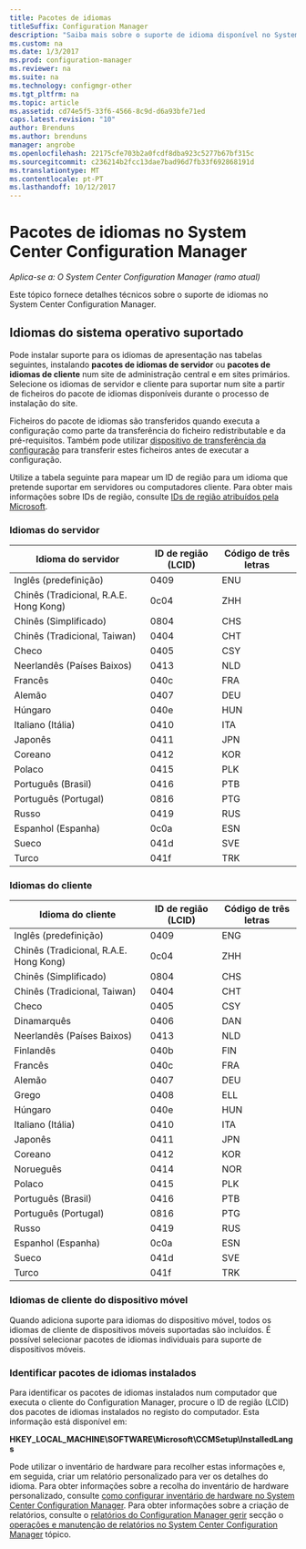 ```yaml
---
title: Pacotes de idiomas
titleSuffix: Configuration Manager
description: "Saiba mais sobre o suporte de idioma disponível no System Center Configuration Manager."
ms.custom: na
ms.date: 1/3/2017
ms.prod: configuration-manager
ms.reviewer: na
ms.suite: na
ms.technology: configmgr-other
ms.tgt_pltfrm: na
ms.topic: article
ms.assetid: cd74e5f5-33f6-4566-8c9d-d6a93bfe71ed
caps.latest.revision: "10"
author: Brenduns
ms.author: brenduns
manager: angrobe
ms.openlocfilehash: 22175cfe703b2a0fcdf8dba923c5277b67bf315c
ms.sourcegitcommit: c236214b2fcc13dae7bad96d7fb33f692868191d
ms.translationtype: MT
ms.contentlocale: pt-PT
ms.lasthandoff: 10/12/2017
---
```

# <a name="language-packs-in-system-center-configuration-manager"></a>Pacotes de idiomas no System Center Configuration Manager

*Aplica-se a: O System Center Configuration Manager (ramo atual)*

Este tópico fornece detalhes técnicos sobre o suporte de idiomas no System Center Configuration Manager.  

## <a name="BKMK_SupLanguagePacks"></a>Idiomas do sistema operativo suportado  
 Pode instalar suporte para os idiomas de apresentação nas tabelas seguintes, instalando **pacotes de idiomas de servidor** ou **pacotes de idiomas de cliente** num site de administração central e em sites primários. Selecione os idiomas de servidor e cliente para suportar num site a partir de ficheiros do pacote de idiomas disponíveis durante o processo de instalação do site.

 Ficheiros do pacote de idiomas são transferidos quando executa a configuração como parte da transferência do ficheiro redistributable e da pré-requisitos. Também pode utilizar [dispositivo de transferência da configuração](setup-downloader.md) para transferir estes ficheiros antes de executar a configuração.   

 Utilize a tabela seguinte para mapear um ID de região para um idioma que pretende suportar em servidores ou computadores cliente. Para obter mais informações sobre IDs de região, consulte [IDs de região atribuídos pela Microsoft](http://go.microsoft.com/fwlink/p/?LinkId=252609).  

### <a name="server-languages"></a>Idiomas do servidor  

|Idioma do servidor|ID de região (LCID)|Código de três letras|  
|---------------------|------------------------|-----------------------|  
|Inglês (predefinição)|0409|ENU|  
|Chinês (Tradicional, R.A.E. Hong Kong)|0c04|ZHH|  
|Chinês (Simplificado)|0804|CHS|  
|Chinês (Tradicional, Taiwan)|0404|CHT|  
|Checo|0405|CSY|  
|Neerlandês (Países Baixos)|0413|NLD|  
|Francês|040c|FRA|  
|Alemão|0407|DEU|  
|Húngaro|040e|HUN|  
|Italiano (Itália)|0410|ITA|  
|Japonês|0411|JPN|  
|Coreano|0412|KOR|  
|Polaco|0415|PLK|  
|Português (Brasil)|0416|PTB|  
|Português (Portugal)|0816|PTG|  
|Russo|0419|RUS|  
|Espanhol (Espanha)|0c0a|ESN|  
|Sueco|041d|SVE|  
|Turco|041f|TRK|  

### <a name="client-languages"></a>Idiomas do cliente  

|Idioma do cliente|ID de região (LCID)|Código de três letras|  
|---------------------|------------------------|-----------------------|  
|Inglês (predefinição)|0409|ENG|  
|Chinês (Tradicional, R.A.E. Hong Kong)|0c04|ZHH|  
|Chinês (Simplificado)|0804|CHS|  
|Chinês (Tradicional, Taiwan)|0404|CHT|  
|Checo|0405|CSY|  
|Dinamarquês|0406|DAN|  
|Neerlandês (Países Baixos)|0413|NLD|  
|Finlandês|040b|FIN|  
|Francês|040c|FRA|  
|Alemão|0407|DEU|  
|Grego|0408|ELL|  
|Húngaro|040e|HUN|  
|Italiano (Itália)|0410|ITA|  
|Japonês|0411|JPN|  
|Coreano|0412|KOR|  
|Norueguês|0414|NOR|  
|Polaco|0415|PLK|  
|Português (Brasil)|0416|PTB|  
|Português (Portugal)|0816|PTG|  
|Russo|0419|RUS|  
|Espanhol (Espanha)|0c0a|ESN|  
|Sueco|041d|SVE|  
|Turco|041f|TRK|  

### <a name="mobile-device-client-languages"></a>Idiomas de cliente do dispositivo móvel  
 Quando adiciona suporte para idiomas do dispositivo móvel, todos os idiomas de cliente de dispositivos móveis suportadas são incluídos. É possível selecionar pacotes de idiomas individuais para suporte de dispositivos móveis.  

### <a name="identify-installed-language-packs"></a>Identificar pacotes de idiomas instalados  
Para identificar os pacotes de idiomas instalados num computador que executa o cliente do Configuration Manager, procure o ID de região (LCID) dos pacotes de idiomas instalados no registo do computador. Esta informação está disponível em:

 **HKEY_LOCAL_MACHINE\SOFTWARE\Microsoft\CCMSetup\InstalledLangs**  

Pode utilizar o inventário de hardware para recolher estas informações e, em seguida, criar um relatório personalizado para ver os detalhes do idioma. Para obter informações sobre a recolha do inventário de hardware personalizado, consulte [como configurar inventário de hardware no System Center Configuration Manager](../../../../core/clients/manage/inventory/configure-hardware-inventory.md). Para obter informações sobre a criação de relatórios, consulte o [relatórios do Configuration Manager gerir](../../../../core/servers/manage/operations-and-maintenance-for-reporting.md#BKMK_ManageReports) secção o [operações e manutenção de relatórios no System Center Configuration Manager](../../../../core/servers/manage/operations-and-maintenance-for-reporting.md) tópico.  
